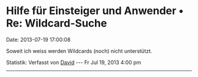 Hilfe für Einsteiger und Anwender • Re: Wildcard-Suche
======================================================

Date: 2013-07-19 17:00:08

Soweit ich weiss werden Wildcards (noch) nicht unterstützt.

Statistik: Verfasst von
[David](http://forum.yacy-websuche.de/memberlist.php?mode=viewprofile&u=8887)
--- Fr Jul 19, 2013 4:00 pm

------------------------------------------------------------------------
